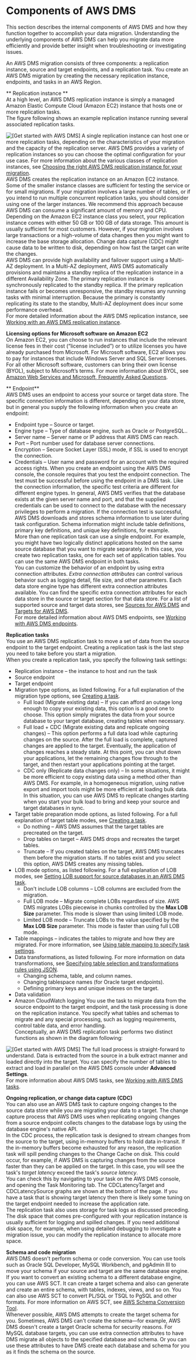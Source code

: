 # Components of AWS DMS<a name="CHAP_Introduction.Components"></a>

This section describes the internal components of AWS DMS and how they function together to accomplish your data migration\. Understanding the underlying components of AWS DMS can help you migrate data more efficiently and provide better insight when troubleshooting or investigating issues\.

An AWS DMS migration consists of three components: a replication instance, source and target endpoints, and a replication task\. You create an AWS DMS migration by creating the necessary replication instance, endpoints, and tasks in an AWS Region\.

** Replication instance **  
At a high level, an AWS DMS replication instance is simply a managed Amazon Elastic Compute Cloud \(Amazon EC2\) instance that hosts one or more replication tasks\.   
The figure following shows an example replication instance running several associated replication tasks\.  

![\[Get started with AWS DMS\]](http://docs.aws.amazon.com/dms/latest/userguide/images/datarep-intro-rep-instance1.png)
A single replication instance can host one or more replication tasks, depending on the characteristics of your migration and the capacity of the replication server\. AWS DMS provides a variety of replication instances so you can choose the optimal configuration for your use case\. For more information about the various classes of replication instances, see [Choosing the right AWS DMS replication instance for your migration](CHAP_ReplicationInstance.Types.md)\.   
AWS DMS creates the replication instance on an Amazon EC2 instance\. Some of the smaller instance classes are sufficient for testing the service or for small migrations\. If your migration involves a large number of tables, or if you intend to run multiple concurrent replication tasks, you should consider using one of the larger instances\. We recommend this approach because AWS DMS can consume a significant amount of memory and CPU\.   
Depending on the Amazon EC2 instance class you select, your replication instance comes with either 50 GB or 100 GB of data storage\. This amount is usually sufficient for most customers\. However, if your migration involves large transactions or a high\-volume of data changes then you might want to increase the base storage allocation\. Change data capture \(CDC\) might cause data to be written to disk, depending on how fast the target can write the changes\.   
AWS DMS can provide high availability and failover support using a Multi\-AZ deployment\. In a Multi\-AZ deployment, AWS DMS automatically provisions and maintains a standby replica of the replication instance in a different Availability Zone\. The primary replication instance is synchronously replicated to the standby replica\. If the primary replication instance fails or becomes unresponsive, the standby resumes any running tasks with minimal interruption\. Because the primary is constantly replicating its state to the standby, Multi\-AZ deployment does incur some performance overhead\.  
For more detailed information about the AWS DMS replication instance, see [Working with an AWS DMS replication instance](CHAP_ReplicationInstance.md)\.

**Licensing options for Microsoft software on Amazon EC2**  
On Amazon EC2, you can choose to run instances that include the relevant license fees in their cost \(“license included”\) or to utilize licenses you have already purchased from Microsoft\. For Microsoft software, EC2 allows you to pay for instances that include Windows Server and SQL Server licenses\. For all other Microsoft software, customers can bring their own license \(BYOL\), subject to Microsoft’s terms\. For more information about BYOL, see [Amazon Web Services and Microsoft, Frequently Asked Questions](https://aws.amazon.com/windows/faq/)\. 

** Endpoint**  
AWS DMS uses an endpoint to access your source or target data store\. The specific connection information is different, depending on your data store, but in general you supply the following information when you create an endpoint:  
+ Endpoint type – Source or target\.
+ Engine type – Type of database engine, such as Oracle or PostgreSQL\.\.
+ Server name – Server name or IP address that AWS DMS can reach\.
+ Port – Port number used for database server connections\.
+ Encryption – Secure Socket Layer \(SSL\) mode, if SSL is used to encrypt the connection\.
+ Credentials – User name and password for an account with the required access rights\.
When you create an endpoint using the AWS DMS console, the console requires that you test the endpoint connection\. The test must be successful before using the endpoint in a DMS task\. Like the connection information, the specific test criteria are different for different engine types\. In general, AWS DMS verifies that the database exists at the given server name and port, and that the supplied credentials can be used to connect to the database with the necessary privileges to perform a migration\. If the connection test is successful, AWS DMS downloads and stores schema information to use later during task configuration\. Schema information might include table definitions, primary key definitions, and unique key definitions, for example\.   
More than one replication task can use a single endpoint\. For example, you might have two logically distinct applications hosted on the same source database that you want to migrate separately\. In this case, you create two replication tasks, one for each set of application tables\. You can use the same AWS DMS endpoint in both tasks\.   
You can customize the behavior of an endpoint by using extra connection attributes\. *Extra connection attributes* can control various behavior such as logging detail, file size, and other parameters\. Each data store engine type has different extra connection attributes available\. You can find the specific extra connection attributes for each data store in the source or target section for that data store\. For a list of supported source and target data stores, see [Sources for AWS DMS](CHAP_Introduction.Sources.md) and [Targets for AWS DMS](CHAP_Introduction.Targets.md)\.  
For more detailed information about AWS DMS endpoints, see [Working with AWS DMS endpoints](CHAP_Endpoints.md)\.

**Replication tasks**  
You use an AWS DMS replication task to move a set of data from the source endpoint to the target endpoint\. Creating a replication task is the last step you need to take before you start a migration\.   
When you create a replication task, you specify the following task settings:  
+ Replication instance – the instance to host and run the task
+ Source endpoint
+ Target endpoint
+ Migration type options, as listed following\. For a full explanation of the migration type options, see [Creating a task](CHAP_Tasks.Creating.md)\.
  +  Full load \(Migrate existing data\) – If you can afford an outage long enough to copy your existing data, this option is a good one to choose\. This option simply migrates the data from your source database to your target database, creating tables when necessary\. 
  +  Full load \+ CDC \(Migrate existing data and replicate ongoing changes\) – This option performs a full data load while capturing changes on the source\. After the full load is complete, captured changes are applied to the target\. Eventually, the application of changes reaches a steady state\. At this point, you can shut down your applications, let the remaining changes flow through to the target, and then restart your applications pointing at the target\. 
  +  CDC only \(Replicate data changes only\) – In some situations, it might be more efficient to copy existing data using a method other than AWS DMS\. For example, in a homogeneous migration, using native export and import tools might be more efficient at loading bulk data\. In this situation, you can use AWS DMS to replicate changes starting when you start your bulk load to bring and keep your source and target databases in sync\. 
+ Target table preparation mode options, as listed following\. For a full explanation of target table modes, see [Creating a task](CHAP_Tasks.Creating.md)\.
  + Do nothing – AWS DMS assumes that the target tables are precreated on the target\.
  + Drop tables on target – AWS DMS drops and recreates the target tables\.
  + Truncate – If you created tables on the target, AWS DMS truncates them before the migration starts\. If no tables exist and you select this option, AWS DMS creates any missing tables\.
+ LOB mode options, as listed following\. For a full explanation of LOB modes, see [Setting LOB support for source databases in an AWS DMS task](CHAP_Tasks.LOBSupport.md)\.
  + Don't include LOB columns – LOB columns are excluded from the migration\.
  + Full LOB mode – Migrate complete LOBs regardless of size\. AWS DMS migrates LOBs piecewise in chunks controlled by the **Max LOB Size** parameter\. This mode is slower than using limited LOB mode\.
  + Limited LOB mode – Truncate LOBs to the value specified by the **Max LOB Size** parameter\. This mode is faster than using full LOB mode\.
+ Table mappings – indicates the tables to migrate and how they are migrated\. For more information, see [Using table mapping to specify task settings](CHAP_Tasks.CustomizingTasks.TableMapping.md)\.
+ Data transformations, as listed following\. For more information on data transformations, see [ Specifying table selection and transformations rules using JSON](CHAP_Tasks.CustomizingTasks.TableMapping.SelectionTransformation.md)\.
  + Changing schema, table, and column names\.
  + Changing tablespace names \(for Oracle target endpoints\)\.
  + Defining primary keys and unique indexes on the target\.
+ Data validation
+ Amazon CloudWatch logging
 You use the task to migrate data from the source endpoint to the target endpoint, and the task processing is done on the replication instance\. You specify what tables and schemas to migrate and any special processing, such as logging requirements, control table data, and error handling\.  
Conceptually, an AWS DMS replication task performs two distinct functions as shown in the diagram following:  

![\[Get started with AWS DMS\]](http://docs.aws.amazon.com/dms/latest/userguide/images/datarep-intro-rep-task1.png)
The full load process is straight\-forward to understand\. Data is extracted from the source in a bulk extract manner and loaded directly into the target\. You can specify the number of tables to extract and load in parallel on the AWS DMS console under **Advanced Settings**\.  
For more information about AWS DMS tasks, see [Working with AWS DMS tasks](CHAP_Tasks.md)\.

**Ongoing replication, or change data capture \(CDC\)**  
You can also use an AWS DMS task to capture ongoing changes to the source data store while you are migrating your data to a target\. The change capture process that AWS DMS uses when replicating ongoing changes from a source endpoint collects changes to the database logs by using the database engine's native API\.   
In the CDC process, the replication task is designed to stream changes from the source to the target, using in\-memory buffers to hold data in\-transit\. If the in\-memory buffers become exhausted for any reason, the replication task will spill pending changes to the Change Cache on disk\. This could occur, for example, if AWS DMS is capturing changes from the source faster than they can be applied on the target\. In this case, you will see the task's *target latency* exceed the task's *source latency*\.   
You can check this by navigating to your task on the AWS DMS console, and opening the Task Monitoring tab\. The CDCLatencyTarget and CDCLatencySource graphs are shown at the bottom of the page\. If you have a task that is showing target latency then there is likely some tuning on the target endpoint needed to increase the application rate\.  
The replication task also uses storage for task logs as discussed preceding\. The disk space that comes pre\-configured with your replication instance is usually sufficient for logging and spilled changes\. If you need additional disk space, for example, when using detailed debugging to investigate a migration issue, you can modify the replication instance to allocate more space\.

**Schema and code migration**  
AWS DMS doesn't perform schema or code conversion\. You can use tools such as Oracle SQL Developer, MySQL Workbench, and pgAdmin III to move your schema if your source and target are the same database engine\. If you want to convert an existing schema to a different database engine, you can use AWS SCT\. It can create a target schema and also can generate and create an entire schema, with tables, indexes, views, and so on\. You can also use AWS SCT to convert PL/SQL or TSQL to PgSQL and other formats\. For more information on AWS SCT, see [AWS Schema Conversion Tool](https://docs.aws.amazon.com/SchemaConversionTool/latest/userguide/CHAP_SchemaConversionTool.Installing.html)\.  
Whenever possible, AWS DMS attempts to create the target schema for you\. Sometimes, AWS DMS can't create the schema—for example, AWS DMS doesn't create a target Oracle schema for security reasons\. For MySQL database targets, you can use extra connection attributes to have DMS migrate all objects to the specified database and schema\. Or you can use these attributes to have DMS create each database and schema for you as it finds the schema on the source\. 
